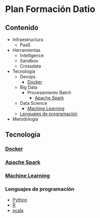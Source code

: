 # Plan Formación Datio

## Contenido

* Infraestructura
  * PaaS
* Herramientas
  * Intelligence
  * Sandbox
  * Crossdata
* Tecnología
  - Devops
    - [Docker](#docker)
  - Big Data
    - Procesamiento Batch
      - [Apache Spark](#apache-spark)
  - Data Science
    - [Machine Learning](#machine-learning)
  - [Lenguajes de programación](#lenguajes-programacion)
* Metodología 

## Tecnología    
### [Docker](https://github.com/docker/labs)
### [Apache Spark](https://github.com/DatioBD/academy/blob/master/tech/spark.md)
### [Machine Learning](https://github.com/DatioBD/academy/blob/master/tech/machinelearning.md)
### Lenguajes de programación
- [Python](https://github.com/DatioBD/academy/blob/master/languages/python.md)
- [R](https://github.com/DatioBD/academy/blob/master/languages/r.md)
- [scala](https://github.com/DatioBD/academy/blob/master/languages/scala.md)
